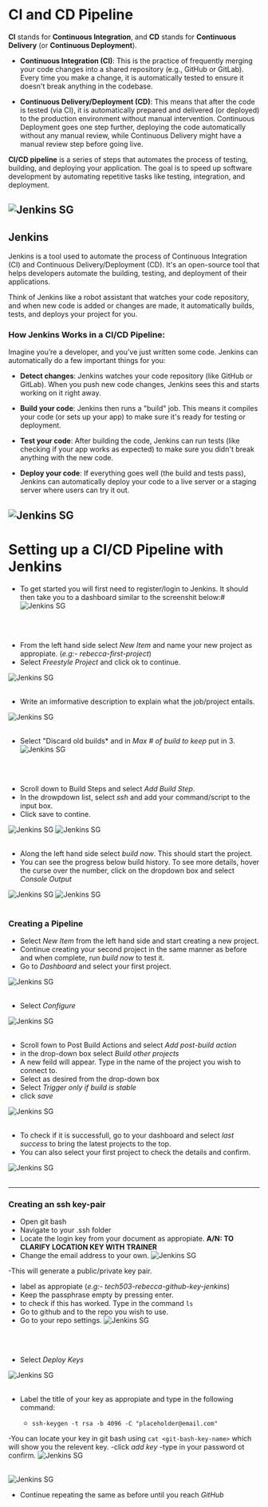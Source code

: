 # CI and CD Pipeline

**CI** stands for **Continuous Integration**, and **CD** stands for **Continuous Delivery** (or **Continuous Deployment**).

- **Continuous Integration (CI)**: This is the practice of frequently merging your code changes into a shared repository (e.g., GitHub or GitLab). Every time you make a change, it is automatically tested to ensure it doesn't break anything in the codebase.
  
- **Continuous Delivery/Deployment (CD)**: This means that after the code is tested (via CI), it is automatically prepared and delivered (or deployed) to the production environment without manual intervention. Continuous Deployment goes one step further, deploying the code automatically without any manual review, while Continuous Delivery might have a manual review step before going live.

**CI/CD pipeline** is a series of steps that automates the process of testing, building, and deploying your application. The goal is to speed up software development by automating repetitive tasks like testing, integration, and deployment.

![Jenkins SG](./images/CICD/Jenkins.png)
--------

## Jenkins

Jenkins is a tool used to automate the process of Continuous Integration (CI) and Continuous Delivery/Deployment (CD). It's an open-source tool that helps developers automate the building, testing, and deployment of their applications.

Think of Jenkins like a robot assistant that watches your code repository, and when new code is added or changes are made, it automatically builds, tests, and deploys your project for you.

### How Jenkins Works in a CI/CD Pipeline:

Imagine you’re a developer, and you’ve just written some code. Jenkins can automatically do a few important things for you:

- **Detect changes**: Jenkins watches your code repository (like GitHub or GitLab). When you push new code changes, Jenkins sees this and starts working on it right away.

- **Build your code**: Jenkins then runs a "build" job. This means it compiles your code (or sets up your app) to make sure it's ready for testing or deployment.

- **Test your code**: After building the code, Jenkins can run tests (like checking if your app works as expected) to make sure you didn't break anything with the new code.

- **Deploy your code**: If everything goes well (the build and tests pass), Jenkins can automatically deploy your code to a live server or a staging server where users can try it out.

![Jenkins SG](./images/CICD/cicd_flow.png)
-------

# Setting up a CI/CD Pipeline with Jenkins

- To get started you will first need to register/login to Jenkins. It should then take you to a dashboard similar to the screenshit below:#
![Jenkins SG](./images/CICD/dashboard.png)
<br>
<br>

- From the left hand side select *New Item* and name your new project as appropiate. (*e.g:- rebecca-first-project*)
- Select *Freestyle Project* and click ok to continue.

![Jenkins SG](./images/CICD/step1.png)
<br>
<br>

- Write an imformative description to explain what the job/project entails.

![Jenkins SG](./images/CICD/step2.png)
<br>
<br>

- Select "Discard old builds* and in *Max # of build to keep* put in 3.
![Jenkins SG](./images/CICD/step3.png)
<br>
<br>

- Scroll down to Build Steps and select *Add Build Step*.
- In the drowpdown list, select *ssh* and add your command/script to the input box.
- Click save to contine.

![Jenkins SG](./images/CICD/step4.png)
![Jenkins SG](./images/CICD/step4.2.png)
<br>
<br>

- Along the left hand side select *build now*. This should start the project.
- You can see the progress below build history. To see more details, hover the curse over the number, click on the dropdown box and select *Console Output*

![Jenkins SG](./images/CICD/step5.png)
![Jenkins SG](./images/CICD/Console_Output.png)
<br>
<br>

### Creating a Pipeline

- Select *New Item* from the left hand side and start creating a new project.
- Continue creating your second project in the same manner as before and when complete, run *build now* to test it.
- Go to *Dashboard* and select your first project.

![Jenkins SG](./images/CICD/step6.png)
<br>
<br>

- Select *Configure*

![Jenkins SG](./images/CICD/step7.png)
<br>
<br>

- Scroll fown to Post Build Actions and select *Add post-build action*
- in the drop-down box select *Build other projects*
- A new feild will appear. Type in the name of the project you wish to connect to.
- Select as desired from the drop-down box
- Select *Trigger only if build is stable*
- click *save*

![Jenkins SG](./images/CICD/step8.png)
<br>
<br>

- To check if it is successfull, go to your dashboard and select *last success* to bring the latest projects to the top.
- You can also select your first project to check the details and confirm.

![Jenkins SG](./images/CICD/Step9.png)
<br>
<br>

  -----

  ### Creating an ssh key-pair

  - Open git bash
  - Navigate to your .ssh folder
  - Locate the login key from your document as appropiate. **A/N: TO CLARIFY LOCATION KEY WITH TRAINER**
  - Change the email address to your own.
![Jenkins SG](./images/CICD/step10.png)

-This will generate a public/private key pair.
- label as appropiate (*e.g:- tech503-rebecca-github-key-jenkins*)
- Keep the passphrase empty by pressing enter.
- to check if this has worked. Type in the command `ls`
- Go to github and to the repo you wish to use.
- Go to your repo settings.
![Jenkins SG](./images/CICD/step11.png)
<br>
<br>

- Select *Deploy Keys*

![Jenkins SG](./images/CICD/step12.png)
<br>
<br>
- Label the title of your key as appropiate and type in the following command:
  - ```
    ssh-keygen -t rsa -b 4096 -C "placeholder@email.com"
    ```

-You can locate your key in git bash using `cat <git-bash-key-name>` which will show you the relevent key.
-click *add key*
-type in your password ot confirm.
![Jenkins SG](./images/CICD/step13.png)
<br>
<br>


![Jenkins SG](./images/)


- Continue repeating the same as before until you reach *GitHub*